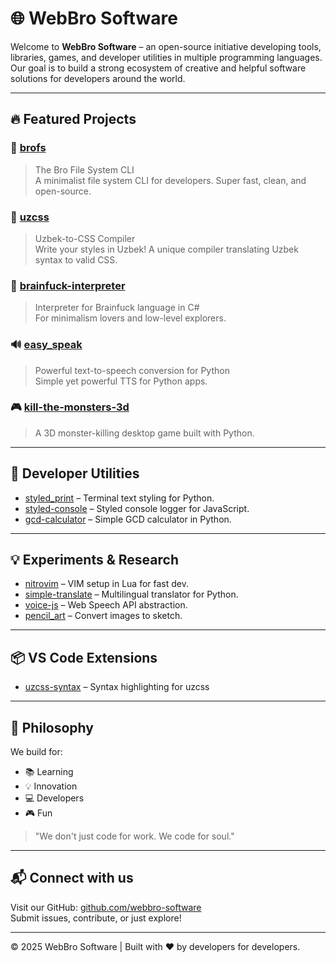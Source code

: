 # 🌐 WebBro Software

Welcome to **WebBro Software** – an open-source initiative developing tools, libraries, games, and developer utilities in multiple programming languages. Our goal is to build a strong ecosystem of creative and helpful software solutions for developers around the world.

---

## 🔥 Featured Projects

### 🤖 [brofs](https://github.com/webbro-software/brofs)
> The Bro File System CLI  
A minimalist file system CLI for developers. Super fast, clean, and open-source.

### 🎨 [uzcss](https://github.com/webbro-software/uzcss)
> Uzbek-to-CSS Compiler  
Write your styles in Uzbek! A unique compiler translating Uzbek syntax to valid CSS.

### 🧠 [brainfuck-interpreter](https://github.com/webbro-software/brainfuck-interpreter)
> Interpreter for Brainfuck language in C#  
For minimalism lovers and low-level explorers.

### 🔊 [easy_speak](https://github.com/webbro-software/easy_speak)
> Powerful text-to-speech conversion for Python  
Simple yet powerful TTS for Python apps.

### 🎮 [kill-the-monsters-3d](https://github.com/webbro-software/kill-the-monsters-3d)
> A 3D monster-killing desktop game built with Python.

---

## 🧩 Developer Utilities

- [styled_print](https://github.com/webbro-software/styled_print) – Terminal text styling for Python.
- [styled-console](https://github.com/webbro-software/styled-console) – Styled console logger for JavaScript.
- [gcd-calculator](https://github.com/webbro-software/gcd-calculator) – Simple GCD calculator in Python.

---

## 💡 Experiments & Research

- [nitrovim](https://github.com/webbro-software/nitrovim) – VIM setup in Lua for fast dev.
- [simple-translate](https://github.com/webbro-software/simple-translate) – Multilingual translator for Python.
- [voice-js](https://github.com/webbro-software/voice-js) – Web Speech API abstraction.
- [pencil_art](https://github.com/webbro-software/pencil_art) – Convert images to sketch.

---

## 📦 VS Code Extensions

- [uzcss-syntax](https://github.com/webbro-software/uzcss-syntax) – Syntax highlighting for uzcss

---

## 🧠 Philosophy

We build for:
- 📚 Learning
- 💡 Innovation
- 💻 Developers
- 🎮 Fun

> "We don't just code for work. We code for soul."

---

## 📬 Connect with us

Visit our GitHub: [github.com/webbro-software](https://github.com/webbro-software)  
Submit issues, contribute, or just explore!

---

© 2025 WebBro Software | Built with ❤️ by developers for developers.
